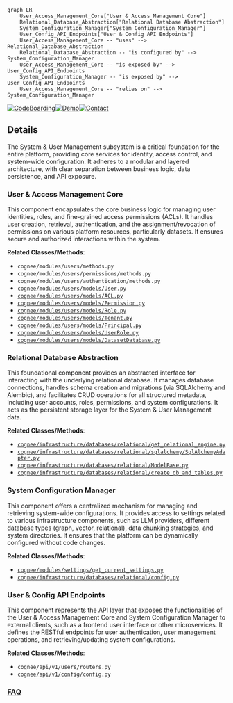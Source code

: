 ```mermaid
graph LR
    User_Access_Management_Core["User & Access Management Core"]
    Relational_Database_Abstraction["Relational Database Abstraction"]
    System_Configuration_Manager["System Configuration Manager"]
    User_Config_API_Endpoints["User & Config API Endpoints"]
    User_Access_Management_Core -- "uses" --> Relational_Database_Abstraction
    Relational_Database_Abstraction -- "is configured by" --> System_Configuration_Manager
    User_Access_Management_Core -- "is exposed by" --> User_Config_API_Endpoints
    System_Configuration_Manager -- "is exposed by" --> User_Config_API_Endpoints
    User_Access_Management_Core -- "relies on" --> System_Configuration_Manager
```

[![CodeBoarding](https://img.shields.io/badge/Generated%20by-CodeBoarding-9cf?style=flat-square)](https://github.com/CodeBoarding/CodeBoarding)[![Demo](https://img.shields.io/badge/Try%20our-Demo-blue?style=flat-square)](https://www.codeboarding.org/demo)[![Contact](https://img.shields.io/badge/Contact%20us%20-%20contact@codeboarding.org-lightgrey?style=flat-square)](mailto:contact@codeboarding.org)

## Details

The System & User Management subsystem is a critical foundation for the entire platform, providing core services for identity, access control, and system-wide configuration. It adheres to a modular and layered architecture, with clear separation between business logic, data persistence, and API exposure.

### User & Access Management Core
This component encapsulates the core business logic for managing user identities, roles, and fine-grained access permissions (ACLs). It handles user creation, retrieval, authentication, and the assignment/revocation of permissions on various platform resources, particularly datasets. It ensures secure and authorized interactions within the system.


**Related Classes/Methods**:

- `cognee/modules/users/methods.py`
- `cognee/modules/users/permissions/methods.py`
- `cognee/modules/users/authentication/methods.py`
- <a href="https://github.com/topoteretes/cognee/blob/main/cognee/modules/users/models/User.py" target="_blank" rel="noopener noreferrer">`cognee/modules/users/models/User.py`</a>
- <a href="https://github.com/topoteretes/cognee/blob/main/cognee/modules/users/models/ACL.py" target="_blank" rel="noopener noreferrer">`cognee/modules/users/models/ACL.py`</a>
- <a href="https://github.com/topoteretes/cognee/blob/main/cognee/modules/users/models/Permission.py" target="_blank" rel="noopener noreferrer">`cognee/modules/users/models/Permission.py`</a>
- <a href="https://github.com/topoteretes/cognee/blob/main/cognee/modules/users/models/Role.py" target="_blank" rel="noopener noreferrer">`cognee/modules/users/models/Role.py`</a>
- <a href="https://github.com/topoteretes/cognee/blob/main/cognee/modules/users/models/Tenant.py" target="_blank" rel="noopener noreferrer">`cognee/modules/users/models/Tenant.py`</a>
- <a href="https://github.com/topoteretes/cognee/blob/main/cognee/modules/users/models/Principal.py" target="_blank" rel="noopener noreferrer">`cognee/modules/users/models/Principal.py`</a>
- <a href="https://github.com/topoteretes/cognee/blob/main/cognee/modules/users/models/UserRole.py" target="_blank" rel="noopener noreferrer">`cognee/modules/users/models/UserRole.py`</a>
- <a href="https://github.com/topoteretes/cognee/blob/main/cognee/modules/users/models/DatasetDatabase.py" target="_blank" rel="noopener noreferrer">`cognee/modules/users/models/DatasetDatabase.py`</a>


### Relational Database Abstraction
This foundational component provides an abstracted interface for interacting with the underlying relational database. It manages database connections, handles schema creation and migrations (via SQLAlchemy and Alembic), and facilitates CRUD operations for all structured metadata, including user accounts, roles, permissions, and system configurations. It acts as the persistent storage layer for the System & User Management data.


**Related Classes/Methods**:

- <a href="https://github.com/topoteretes/cognee/blob/main/cognee/infrastructure/databases/relational/get_relational_engine.py" target="_blank" rel="noopener noreferrer">`cognee/infrastructure/databases/relational/get_relational_engine.py`</a>
- <a href="https://github.com/topoteretes/cognee/blob/main/cognee/infrastructure/databases/relational/sqlalchemy/SqlAlchemyAdapter.py" target="_blank" rel="noopener noreferrer">`cognee/infrastructure/databases/relational/sqlalchemy/SqlAlchemyAdapter.py`</a>
- <a href="https://github.com/topoteretes/cognee/blob/main/cognee/infrastructure/databases/relational/ModelBase.py" target="_blank" rel="noopener noreferrer">`cognee/infrastructure/databases/relational/ModelBase.py`</a>
- <a href="https://github.com/topoteretes/cognee/blob/main/cognee/infrastructure/databases/relational/create_db_and_tables.py" target="_blank" rel="noopener noreferrer">`cognee/infrastructure/databases/relational/create_db_and_tables.py`</a>


### System Configuration Manager
This component offers a centralized mechanism for managing and retrieving system-wide configurations. It provides access to settings related to various infrastructure components, such as LLM providers, different database types (graph, vector, relational), data chunking strategies, and system directories. It ensures that the platform can be dynamically configured without code changes.


**Related Classes/Methods**:

- <a href="https://github.com/topoteretes/cognee/blob/main/cognee/modules/settings/get_current_settings.py" target="_blank" rel="noopener noreferrer">`cognee/modules/settings/get_current_settings.py`</a>
- <a href="https://github.com/topoteretes/cognee/blob/main/cognee/infrastructure/databases/relational/config.py" target="_blank" rel="noopener noreferrer">`cognee/infrastructure/databases/relational/config.py`</a>


### User & Config API Endpoints
This component represents the API layer that exposes the functionalities of the User & Access Management Core and System Configuration Manager to external clients, such as a frontend user interface or other microservices. It defines the RESTful endpoints for user authentication, user management operations, and retrieving/updating system configurations.


**Related Classes/Methods**:

- `cognee/api/v1/users/routers.py`
- <a href="https://github.com/topoteretes/cognee/blob/main/cognee/api/v1/config/config.py" target="_blank" rel="noopener noreferrer">`cognee/api/v1/config/config.py`</a>




### [FAQ](https://github.com/CodeBoarding/GeneratedOnBoardings/tree/main?tab=readme-ov-file#faq)